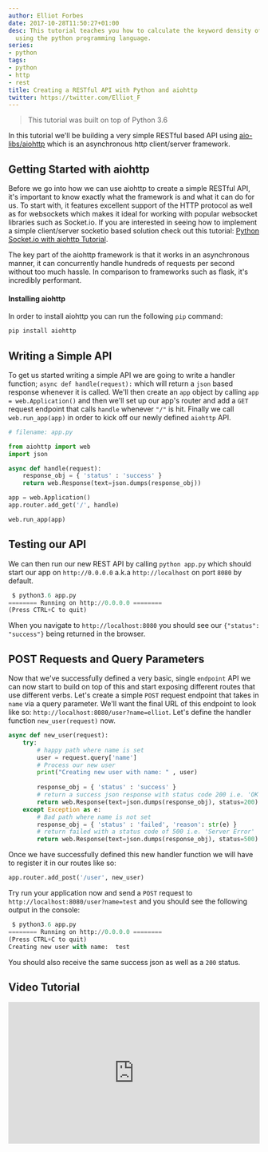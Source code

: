 ```yaml
---
author: Elliot Forbes
date: 2017-10-28T11:50:27+01:00
desc: This tutorial teaches you how to calculate the keyword density of a web page
  using the python programming language.
series:
- python
tags:
- python
- http
- rest
title: Creating a RESTful API with Python and aiohttp
twitter: https://twitter.com/Elliot_F
---
```


> This tutorial was built on top of Python 3.6

In this tutorial we'll be building a very simple RESTful based API using [aio-libs/aiohttp](https://github.com/aio-libs/aiohttp) which is an asynchronous http client/server framework. 

## Getting Started with aiohttp

Before we go into how we can use aiohttp to create a simple RESTful API, it's important to know exactly what the framework is and what it can do for us. To start with, it features excellent support of the HTTP protocol as well as for websockets which makes it ideal for working with popular websocket libraries such as Socket.io. If you are interested in seeing how to implement a simple client/server socketio based solution check out this tutorial: [Python Socket.io with aiohttp Tutorial](/python/python-socket-io-tutorial/). 

The key part of the aiohttp framework is that it works in an asynchronous manner, it can concurrently handle hundreds of requests per second without too much hassle. In comparison to frameworks such as flask, it's incredibly performant. 

#### Installing aiohttp

In order to install aiohttp you can run the following `pip` command:

```py
pip install aiohttp
```

## Writing a Simple API

To get us started writing a simple API we are going to write a handler function; `async def handle(request):` which will return a `json` based response whenever it is called. We'll then create an `app` object by calling `app = web.Application()` and then we'll set up our app's router and add a `GET` request endpoint that calls `handle` whenever `"/"` is hit. Finally we call `web.run_app(app)` in order to kick off our newly defined `aiohttp` API.

```py
# filename: app.py

from aiohttp import web
import json

async def handle(request):
    response_obj = { 'status' : 'success' }
    return web.Response(text=json.dumps(response_obj))

app = web.Application()
app.router.add_get('/', handle)

web.run_app(app)
```

## Testing our API

We can then run our new REST API by calling `python app.py` which should start our app on `http://0.0.0.0` a.k.a `http://localhost` on port `8080` by default. 

```py
 $ python3.6 app.py
======== Running on http://0.0.0.0 ========
(Press CTRL+C to quit)
```

When you navigate to `http://localhost:8080` you should see our `{"status": "success"}` being returned in the browser. 

## POST Requests and Query Parameters

Now that we've successfully defined a very basic, single `endpoint` API we can now start to build on top of this and start exposing different routes that use different verbs. Let's create a simple `POST` request endpoint that takes in `name` via a query parameter. We'll want the final URL of this endpoint to look like so: `http://localhost:8080/user?name=elliot`. Let's define the handler function `new_user(request)` now.

```py
async def new_user(request):
    try:
        # happy path where name is set
        user = request.query['name']
        # Process our new user
        print("Creating new user with name: " , user)
        
        response_obj = { 'status' : 'success' }
        # return a success json response with status code 200 i.e. 'OK'
        return web.Response(text=json.dumps(response_obj), status=200)
    except Exception as e:
        # Bad path where name is not set
        response_obj = { 'status' : 'failed', 'reason': str(e) }
        # return failed with a status code of 500 i.e. 'Server Error'
        return web.Response(text=json.dumps(response_obj), status=500)
```

Once we have successfully defined this new handler function we will have to register it in our routes like so:

```py
app.router.add_post('/user', new_user)
```

Try run your application now and send a `POST` request to `http://localhost:8080/user?name=test` and you should see the following output in the console:

```py
 $ python3.6 app.py
======== Running on http://0.0.0.0 ========
(Press CTRL+C to quit)
Creating new user with name:  test
```

You should also receive the same success json as well as a `200` status.

## Video Tutorial

<div style="position:relative;height:0;padding-bottom:56.25%"><iframe src="https://www.youtube.com/embed/Z784Mwm4VBg?ecver=2" style="position:absolute;width:100%;height:100%;left:0" width="640" height="360" frameborder="0" gesture="media" allowfullscreen></iframe></div>